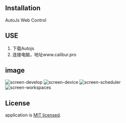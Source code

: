 ## Installation

AutoJs Web Control

## USE
1. 下载Autojs
2. 连接电脑，地址www.calibur.pro

## image

![screen-develop](https://raw.githubusercontent.com/zrk1993/autojs-web-control/master/image/develop.png)
![screen-device](https://raw.githubusercontent.com/zrk1993/autojs-web-control/master/image/device.png)
![screen-scheduler](https://raw.githubusercontent.com/zrk1993/autojs-web-control/master/image/scheduler.png)
![screen-workspaces](https://raw.githubusercontent.com/zrk1993/autojs-web-control/master/image/workspaces.png)

## License

application is [MIT licensed](LICENSE).
